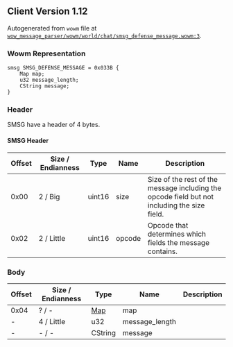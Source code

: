 ## Client Version 1.12

Autogenerated from `wowm` file at [`wow_message_parser/wowm/world/chat/smsg_defense_message.wowm:3`](https://github.com/gtker/wow_messages/tree/main/wow_message_parser/wowm/world/chat/smsg_defense_message.wowm#L3).

### Wowm Representation
```rust,ignore
smsg SMSG_DEFENSE_MESSAGE = 0x033B {
    Map map;
    u32 message_length;
    CString message;
}
```
### Header
SMSG have a header of 4 bytes.

#### SMSG Header
| Offset | Size / Endianness | Type   | Name   | Description |
| ------ | ----------------- | ------ | ------ | ----------- |
| 0x00   | 2 / Big           | uint16 | size   | Size of the rest of the message including the opcode field but not including the size field.|
| 0x02   | 2 / Little        | uint16 | opcode | Opcode that determines which fields the message contains.|
### Body
| Offset | Size / Endianness | Type | Name | Description |
| ------ | ----------------- | ---- | ---- | ----------- |
| 0x04 | ? / - | [Map](map.md) | map |  |
| - | 4 / Little | u32 | message_length |  |
| - | - / - | CString | message |  |
